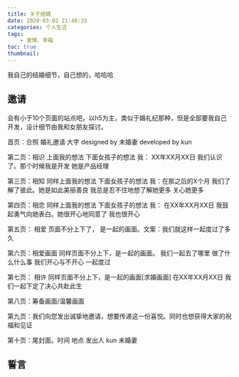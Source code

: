 ```yaml
---
title: 关于结婚
date: 2020-03-02 21:40:33
categories: 个人生活
tags:
    - 爱情，幸福
toc: true
thumbnail: 
---
```


   我自己的结婚细节，自己想的，哈哈哈

<!--more-->

## 邀请

会有小于10个页面的站点吧，以h5为主，类似于婚礼纪那种，但是全部要我自己开发，设计细节由我和女朋友探讨。

首页：合照 婚礼邀请 大字 designed by 未婚妻 developed by kun

第二页：相识  上面我的想法 下面女孩子的想法 我： XX年XX月XX日 我们认识了。那个时候我是开发 她是产品经理

第三页：相知  同样上面我的想法 下面女孩子的想法 我：在那之后的X个月 我们了解了彼此。她是如此美丽善良 我总是忍不住地想了解她更多 关心她更多

第四页：相恋  同样上面我的想法 下面女孩子的想法 我： 在XX年XX月XX日 我鼓起勇气向她表白。她很开心地同意了 我也很开心

第五页： 相爱  页面不分上下了， 是一起的画面。文案：我们就这样一起度过了多久 

第六页：相爱画面 同样页面不分上下，是一起的画面。 我们一起去了哪里 做了什么什么事 我们开心与不开心 一起度过

第七页： 相许 同样页面不分上下，是一起的画面[求婚画面]  在XX年XX月XX日 我们一起下定了决心共赴此生

第八页：筹备画面/温馨画面

第九页：我们向您发出诚挚地邀请，想要传递这一份喜悦。同时也想获得大家的祝福和见证

第十页：尾封面。时间 地点 发出人 kun 未婚妻

## 誓言































